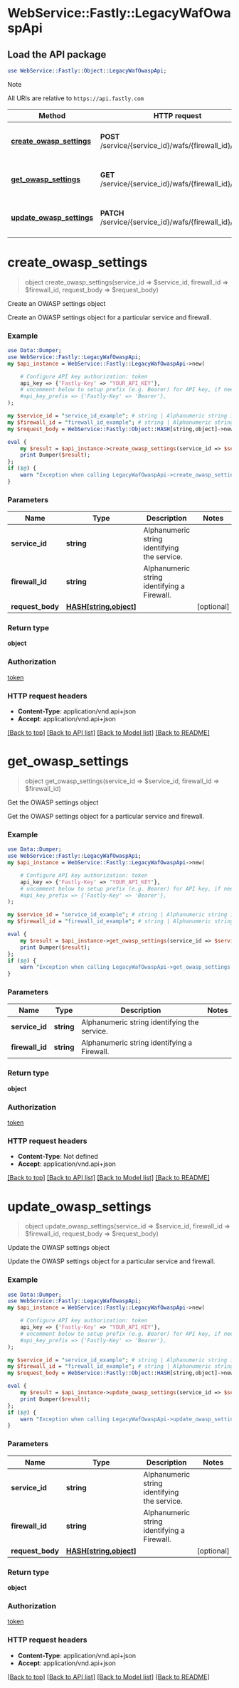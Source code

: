 # WebService::Fastly::LegacyWafOwaspApi

## Load the API package
```perl
use WebService::Fastly::Object::LegacyWafOwaspApi;
```

> [!NOTE]
> All URIs are relative to `https://api.fastly.com`

Method | HTTP request | Description
------ | ------------ | -----------
[**create_owasp_settings**](LegacyWafOwaspApi.md#create_owasp_settings) | **POST** /service/{service_id}/wafs/{firewall_id}/owasp | Create an OWASP settings object
[**get_owasp_settings**](LegacyWafOwaspApi.md#get_owasp_settings) | **GET** /service/{service_id}/wafs/{firewall_id}/owasp | Get the OWASP settings object
[**update_owasp_settings**](LegacyWafOwaspApi.md#update_owasp_settings) | **PATCH** /service/{service_id}/wafs/{firewall_id}/owasp | Update the OWASP settings object


# **create_owasp_settings**
> object create_owasp_settings(service_id => $service_id, firewall_id => $firewall_id, request_body => $request_body)

Create an OWASP settings object

Create an OWASP settings object for a particular service and firewall.

### Example
```perl
use Data::Dumper;
use WebService::Fastly::LegacyWafOwaspApi;
my $api_instance = WebService::Fastly::LegacyWafOwaspApi->new(

    # Configure API key authorization: token
    api_key => {'Fastly-Key' => 'YOUR_API_KEY'},
    # uncomment below to setup prefix (e.g. Bearer) for API key, if needed
    #api_key_prefix => {'Fastly-Key' => 'Bearer'},
);

my $service_id = "service_id_example"; # string | Alphanumeric string identifying the service.
my $firewall_id = "firewall_id_example"; # string | Alphanumeric string identifying a Firewall.
my $request_body = WebService::Fastly::Object::HASH[string,object]->new(); # HASH[string,object] | 

eval {
    my $result = $api_instance->create_owasp_settings(service_id => $service_id, firewall_id => $firewall_id, request_body => $request_body);
    print Dumper($result);
};
if ($@) {
    warn "Exception when calling LegacyWafOwaspApi->create_owasp_settings: $@\n";
}
```

### Parameters

Name | Type | Description  | Notes
------------- | ------------- | ------------- | -------------
 **service_id** | **string**| Alphanumeric string identifying the service. | 
 **firewall_id** | **string**| Alphanumeric string identifying a Firewall. | 
 **request_body** | [**HASH[string,object]**](object.md)|  | [optional] 

### Return type

**object**

### Authorization

[token](../README.md#token)

### HTTP request headers

 - **Content-Type**: application/vnd.api+json
 - **Accept**: application/vnd.api+json

[[Back to top]](#) [[Back to API list]](../README.md#documentation-for-api-endpoints) [[Back to Model list]](../README.md#documentation-for-models) [[Back to README]](../README.md)

# **get_owasp_settings**
> object get_owasp_settings(service_id => $service_id, firewall_id => $firewall_id)

Get the OWASP settings object

Get the OWASP settings object for a particular service and firewall.

### Example
```perl
use Data::Dumper;
use WebService::Fastly::LegacyWafOwaspApi;
my $api_instance = WebService::Fastly::LegacyWafOwaspApi->new(

    # Configure API key authorization: token
    api_key => {'Fastly-Key' => 'YOUR_API_KEY'},
    # uncomment below to setup prefix (e.g. Bearer) for API key, if needed
    #api_key_prefix => {'Fastly-Key' => 'Bearer'},
);

my $service_id = "service_id_example"; # string | Alphanumeric string identifying the service.
my $firewall_id = "firewall_id_example"; # string | Alphanumeric string identifying a Firewall.

eval {
    my $result = $api_instance->get_owasp_settings(service_id => $service_id, firewall_id => $firewall_id);
    print Dumper($result);
};
if ($@) {
    warn "Exception when calling LegacyWafOwaspApi->get_owasp_settings: $@\n";
}
```

### Parameters

Name | Type | Description  | Notes
------------- | ------------- | ------------- | -------------
 **service_id** | **string**| Alphanumeric string identifying the service. | 
 **firewall_id** | **string**| Alphanumeric string identifying a Firewall. | 

### Return type

**object**

### Authorization

[token](../README.md#token)

### HTTP request headers

 - **Content-Type**: Not defined
 - **Accept**: application/vnd.api+json

[[Back to top]](#) [[Back to API list]](../README.md#documentation-for-api-endpoints) [[Back to Model list]](../README.md#documentation-for-models) [[Back to README]](../README.md)

# **update_owasp_settings**
> object update_owasp_settings(service_id => $service_id, firewall_id => $firewall_id, request_body => $request_body)

Update the OWASP settings object

Update the OWASP settings object for a particular service and firewall.

### Example
```perl
use Data::Dumper;
use WebService::Fastly::LegacyWafOwaspApi;
my $api_instance = WebService::Fastly::LegacyWafOwaspApi->new(

    # Configure API key authorization: token
    api_key => {'Fastly-Key' => 'YOUR_API_KEY'},
    # uncomment below to setup prefix (e.g. Bearer) for API key, if needed
    #api_key_prefix => {'Fastly-Key' => 'Bearer'},
);

my $service_id = "service_id_example"; # string | Alphanumeric string identifying the service.
my $firewall_id = "firewall_id_example"; # string | Alphanumeric string identifying a Firewall.
my $request_body = WebService::Fastly::Object::HASH[string,object]->new(); # HASH[string,object] | 

eval {
    my $result = $api_instance->update_owasp_settings(service_id => $service_id, firewall_id => $firewall_id, request_body => $request_body);
    print Dumper($result);
};
if ($@) {
    warn "Exception when calling LegacyWafOwaspApi->update_owasp_settings: $@\n";
}
```

### Parameters

Name | Type | Description  | Notes
------------- | ------------- | ------------- | -------------
 **service_id** | **string**| Alphanumeric string identifying the service. | 
 **firewall_id** | **string**| Alphanumeric string identifying a Firewall. | 
 **request_body** | [**HASH[string,object]**](object.md)|  | [optional] 

### Return type

**object**

### Authorization

[token](../README.md#token)

### HTTP request headers

 - **Content-Type**: application/vnd.api+json
 - **Accept**: application/vnd.api+json

[[Back to top]](#) [[Back to API list]](../README.md#documentation-for-api-endpoints) [[Back to Model list]](../README.md#documentation-for-models) [[Back to README]](../README.md)

